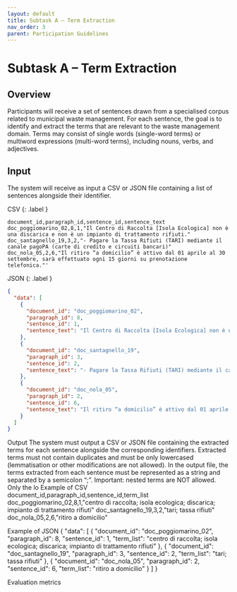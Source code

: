 ```yaml
---
layout: default
title: Subtask A – Term Extraction
nav_order: 3
parent: Participation Guidelines
---
```


# Subtask A – Term Extraction

## Overview

Participants will receive a set of sentences drawn from a specialised corpus related to municipal waste management. For each sentence, the goal is to identify and extract the terms that are relevant to the waste management domain. Terms may consist of single words (single-word terms) or multiword expressions (multi-word terms), including nouns, verbs, and adjectives.

## Input

The system will receive as input a CSV or JSON file containing a list of sentences alongside their identifier. 


CSV
{: .label }

```csv
document_id,paragraph_id,sentence_id,sentence_text
doc_poggiomarino_02,8,1,"Il Centro di Raccolta [Isola Ecologica] non è una discarica e non è un impianto di trattamento rifiuti."
doc_santagnello_19,3,2,"- Pagare la Tassa Rifiuti (TARI) mediante il canale pagoPA (carte di credito e circuiti bancari)"
doc_nola_05,2,6,"Il ritiro “a domicilio” è attivo dal 01 aprile al 30 settembre, sarà effettuato ogni 15 giorni su prenotazione telefonica."'
```

JSON
{: .label }

```json
{
  "data": [
    {
      "document_id": "doc_poggiomarino_02",
      "paragraph_id": 8,
      "sentence_id": 1,
      "sentence_text": "Il Centro di Raccolta [Isola Ecologica] non è una discarica e non è un impianto di trattamento rifiuti."
    },
    {
      "document_id": "doc_santagnello_19",
      "paragraph_id": 3,
      "sentence_id": 2,
      "sentence_text": "- Pagare la Tassa Rifiuti (TARI) mediante il canale pagoPA (carte di credito e circuiti bancari)"
    },
    {
      "document_id": "doc_nola_05",
      "paragraph_id": 2,
      "sentence_id": 6,
      "sentence_text": "Il ritiro “a domicilio” è attivo dal 01 aprile al 30 settembre, sarà effettuato ogni 15 giorni su prenotazione telefonica."
    }
  ]
}
```

Output
The system must output a CSV or JSON file containing the extracted terms for each sentence alongside the corresponding identifiers. Extracted terms must not contain duplicates and must be only lowercased (lemmatisation or other modifications are not allowed). In the output file, the terms extracted from each sentence must be represented as a string and separated by a semicolon “;”.
Important: nested terms are NOT allowed. Only the lo
Example of CSV 
document_id,paragraph_id,sentence_id,term_list
doc_poggiomarino_02,8,1,"centro di raccolta; isola ecologica; discarica; impianto di trattamento rifiuti"
doc_santagnello_19,3,2,"tari; tassa rifiuti"
doc_nola_05,2,6,"ritiro a domicilio"

Example of JSON
  {
    "data": [
      {
        "document_id": "doc_poggiomarino_02",
        "paragraph_id": 8,
        "sentence_id": 1,
        "term_list": "centro di raccolta; isola ecologica; discarica; impianto di trattamento rifiuti"
      },
      {
        "document_id": "doc_santagnello_19",
        "paragraph_id": 3,
        "sentence_id": 2,
        "term_list": "tari; tassa rifiuti"
      },
      {
        "document_id": "doc_nola_05",
        "paragraph_id": 2,
        "sentence_id": 6,
        "term_list": "ritiro a domicilio"
      }
    ]
  }

Evaluation metrics
